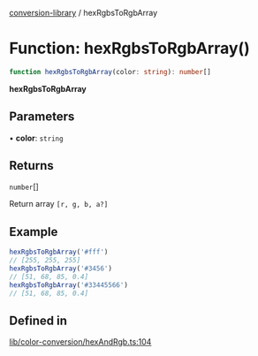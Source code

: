 [conversion-library](../globals.md) / hexRgbsToRgbArray

# Function: hexRgbsToRgbArray()

```ts
function hexRgbsToRgbArray(color: string): number[]
```

**hexRgbsToRgbArray**

<Badge type="tip" text="version: v0.0.6+" />

## Parameters

• **color**: `string`

## Returns

`number`[]

Return array `[r, g, b, a?]`

## Example

```ts
hexRgbsToRgbArray('#fff')
// [255, 255, 255]
hexRgbsToRgbArray('#3456')
// [51, 68, 85, 0.4]
hexRgbsToRgbArray('#33445566')
// [51, 68, 85, 0.4]
```

## Defined in

[lib/color-conversion/hexAndRgb.ts:104](https://github.com/fxss5201/conversion-library/blob/f6fab6ca6761147d1f6fa1253d4c6904c568e06d/lib/color-conversion/hexAndRgb.ts#L104)
